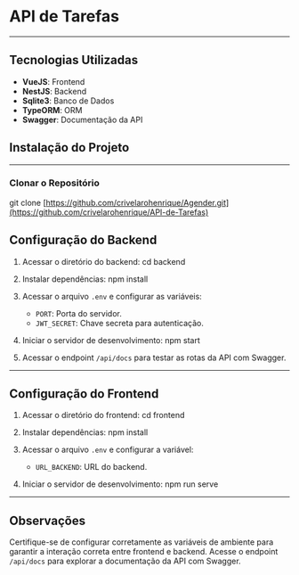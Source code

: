 # API de Tarefas
-------------------------

## Tecnologias Utilizadas
- **VueJS**: Frontend
- **NestJS**: Backend
- **Sqlite3**: Banco de Dados
- **TypeORM**: ORM
- **Swagger**: Documentação da API

## Instalação do Projeto
-------------------------

### Clonar o Repositório

git clone [https://github.com/crivelarohenrique/Agender.git](https://github.com/crivelarohenrique/API-de-Tarefas)


## Configuração do Backend

1. Acessar o diretório do backend:
   cd backend

2. Instalar dependências:
   npm install

3. Acessar o arquivo `.env` e configurar as variáveis:
   - `PORT`: Porta do servidor.
   - `JWT_SECRET`: Chave secreta para autenticação.
  
4. Iniciar o servidor de desenvolvimento:
   npm start

5. Acessar o endpoint `/api/docs` para testar as rotas da API com Swagger.

-------------------------

## Configuração do Frontend

1. Acessar o diretório do frontend:
   cd frontend

2. Instalar dependências:
   npm install

3. Acessar o arquivo `.env` e configurar a variável:
   - `URL_BACKEND`: URL do backend.

4. Iniciar o servidor de desenvolvimento:
   npm run serve

-------------------------


## Observações

Certifique-se de configurar corretamente as variáveis de ambiente para garantir a interação correta entre frontend e backend. Acesse o endpoint `/api/docs` para explorar a documentação da API com Swagger.

